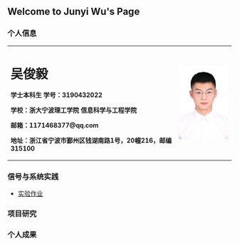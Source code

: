 ## Welcome to Junyi Wu's Page

### 个人信息

<table border="0">
  <tr>
    <td width="75%">
      <h1>吴俊毅</h1>
      <p><b>学士本科生 学号：3190432022</b></p>
      <p><b>学校：浙大宁波理工学院 信息科学与工程学院</b></p>
      <p><b>邮箱：1171468377@qq.com</b></p>
      <p><b>地址：浙江省宁波市鄞州区钱湖南路1号，20幢216，邮编315100</b></p>
    </td>
    <td width="25%">
      <img src="/zjz.jpg" width="100%">      
    </td>
  </tr>
</table>

### 信号与系统实践

  - [实验作业](https://github.com/wjy615/github-test)
  
### 项目研究

### 个人成果

